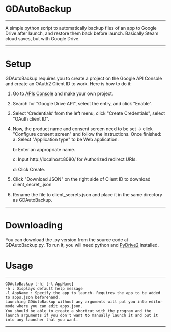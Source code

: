 # GDAutoBackup
------------
A simple python script to automatically backup files of an app to Google Drive after launch, and restore them back before launch. Basically Steam cloud saves, but with Google Drive.

------------


# Setup

GDAutoBackup requires you to create a project on the Google API Console and create an OAuth2 Client ID to work. Here is how to do it:

1. Go to [APIs Console](https://console.developers.google.com/iam-admin/projects "APIs Console") and make your own project.

2. Search for "Google Drive API", select the entry, and click "Enable".

3. Select ‘Credentials’ from the left menu, click "Create Credentials", select "OAuth client ID".

4. Now, the product name and consent screen need to be set -> click "Configure consent screen" and follow the instructions. Once finished:
	a: Select "Application type" to be Web application.

	b: Enter an appropriate name.

	c: Input http://localhost:8080/ for Authorized redirect URIs.

	d: Click Create.

5. Click "Download JSON" on the right side of Client ID to download client_secret_<really long ID>.json

6. Rename the file to client_secrets.json and place it in the same directory as GDAutoBackup.

------------

# Downloading

You can download the .py version from the source code at GDAutoBackup.py. To run it, you will need python and [PyDrive2](https://github.com/iterative/PyDrive2 "PyDrive2") installed.

# Usage

------------

    GDAutoBackup [-h] [-l AppName]
    -h : Displays default help message
    -l AppName : Specify the app to launch. Requires the app to be added to apps.json beforehand.
    Launching GDAutoBackup without any arguments will put you into editor mode where you can edit apps.json.
    You should be able to create a shortcut with the program and the launch arguments if you don't want to manually launch it and put it into any launcher that you want.
    
    

------------


